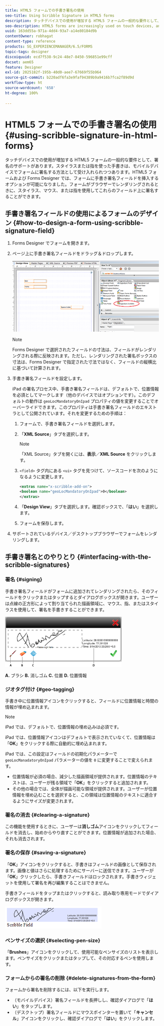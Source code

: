 ```yaml
---
title: HTML5 フォームでの手書き署名の使用
seo-title: Using Scribble Signature in HTML5 forms
description: タッチデバイスでの使用が増加する HTML5 フォームの一般的な要件として、署名のサポートがあります。モバイルデバイスでのドキュメントの署名は、モバイルデバイスにおけるフォームの署名に関して受け入れられる方法になってきています。
seo-description: HTML5 forms are increasingly used on touch devices, and one common requirement is to support signatures. Signing documents on mobile devices is becoming an accepted way of signing forms on mobile devices.
uuid: 163dd55a-971a-4dd4-93a7-a14e80184d9b
contentOwner: robhagat
content-type: reference
products: SG_EXPERIENCEMANAGER/6.5/FORMS
topic-tags: designer
discoiquuid: ecd7f538-9c24-48e7-8450-596851e99cff
docset: aem65
feature: Designer
exl-id: 2025182f-195b-40d0-aee7-67669f55b964
source-git-commit: b220adf6fa3e9faf94389b9a9416b7fca2f89d9d
workflow-type: ht
source-wordcount: '658'
ht-degree: 100%

---
```


# HTML5 フォームでの手書き署名の使用{#using-scribble-signature-in-html-forms}

タッチデバイスでの使用が増加する HTML5 フォームの一般的な要件として、署名のサポートがあります。スタイラスまたは指を使った手書きは、モバイルデバイスでフォームに署名する方法として受け入れられつつあります。HTML5 フォームおよび Forms Designer では、フォームに手書き署名フィールドを挿入するオプションが可能になりました。フォームがブラウザーでレンダリングされるときに、スタイラス、マウス、または指を使用してこれらのフィールド上に署名することができます。

## 手書き署名フィールドの使用によるフォームのデザイン {#how-to-design-a-form-using-scribble-signature-field}

1. Forms Designer でフォームを開きます。
1. ページ上に手書き署名フィールドをドラッグ＆ドロップします。

   ![designer_scribble](assets/designer_scribble.png)

   >[!NOTE]
   >
   >Forms Designer で選択されたフィールドの寸法は、フィールドがレンダリングされる際に反映されます。ただし、レンダリングされた署名ボックスの寸法は、Forms Designer で指定された寸法ではなく、フィールドの縦横比に基づいて計算されます。

1. 手書き署名フィールドを設定します。

   iPad の署名プロセス中、手書き署名フィールドは、デフォルトで、位置情報を必須としてマークします（他のデバイスではオプションです）。このデフォルトの動作は `geoLocMandatoryOnIpad` プロパティの値を変更することでオーバーライドできます。このプロパティは手書き署名フィールドのエキストラとして公開されています。それを変更するための手順は：

   1. フォームで、手書き署名フィールドを選択します。
   1. 「**XML Source**」タブを選択します。

      >[!NOTE]
      >
      >「XML Source」タブを開くには、**表示**／**XML Source** をクリックします。

   1. `<field>` タグ内にある `<ui>` タグを見つけて、ソースコードを次のようになるように変更します。

      ```xml
      <extras name="x-scribble-add-on">
      <boolean name="geoLocMandatoryOnIpad">0</boolean>
      </extras>
      ```

   1. 「**Design View**」タブを選択します。確認ボックスで、「**はい**」を選択します。
   1. フォームを保存します。

1. サポートされているデバイス／デスクトップブラウザーでフォームをレンダリングします。

## 手書き署名とのやりとり {#interfacing-with-the-scribble-signatures}

### 署名 {#signing}

手書き署名フィールドがフォームに追加されてレンダリングされたら、そのフィールドをクリックまたはタップするとダイアログボックスが開きます。ユーザーは点線の正方形によって割り当てられた描画領域に、マウス、指、またはスタイラスを使用して、署名を手書きすることができます。

![geolocation](assets/geolocation.png)

**A.** ブラシ **B.** 消しゴム **C.** 位置 **D.** 位置情報

### ジオタグ付け {#geo-tagging}

手書き中に位置情報アイコンをクリックすると、フィールドに位置情報と時間の情報が埋め込まれます。

>[!NOTE]
iPad では、デフォルトで、位置情報の埋め込みは必須です。

iPad では、位置情報アイコンはデフォルトで表示されていなくて、位置情報は「**OK**」をクリックする際に自動的に埋め込まれます。

iPad では、この設定はフィールドの初期化パラメーターで `geoLocManadatoryOnIpad` パラメーターの値を `0` に変更することで変えられます。

* 位置情報が必須の場合、減少した描画領域が提供されます。位置情報のテキストは、ユーザーが残る領域で「**OK**」をクリックすると追加されます。
* その他の場合では、全体が描画可能な領域が提供されます。ユーザーが位置情報を埋め込むことを選択すると、この領域は位置情報のテキストに適合するようにサイズが変更されます。

### 署名の消去 {#clearing-a-signature}

この機能を使用するときに、ユーザーは&#x200B;**消しゴム**&#x200B;アイコンをクリックしてフィールドを消去し、始めからやり直すことができます。位置情報が追加された場合、それも消去されます。

### 署名の保存 {#saving-a-signature}

「**OK**」アイコンをクリックすると、手書きはフィールドの画像として保存されます。画像と値はさらに処理するためにサーバーに送信できます。ユーザーが「**OK**」クリックしたら、手書きフィールドはロックされます。手書きウィジェットを使用して署名を再び編集することはできません。

手書きフィールドをタップまたはクリックすると、読み取り専用モードでダイアログボックスが開きます。

![3](assets/3.png)

### ペンサイズの選択 {#selecting-pen-size}

「**Brushes**」アイコンをクリックして、使用可能なペンサイズのリストを表示します。ペンサイズをクリックまたはタップして、その対応するペンを使用します。

### フォームからの署名の削除 {#delete-signatures-from-the-form}

フォームから署名を削除するには、以下を実行します。

* （モバイルデバイス）署名フィールドを長押しし、確認ダイアログで「**はい**」をタップします。
* （デスクトップ）署名フィールドにマウスポインターを置いて「**キャンセル**」アイコンをクリックし、確認ダイアログで「**はい**」をクリックします。
